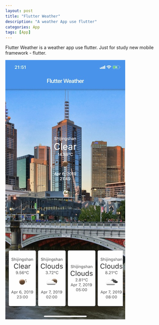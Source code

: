```yaml
---
layout: post
title: "Flutter Weather"
description: "A weather App use flutter"
categories: App
tags: [App]
---
```


Flutter Weather is a weather app use flutter. Just for study new mobile framework - flutter.

![app preview](../assets/flutter_weather.jpg)